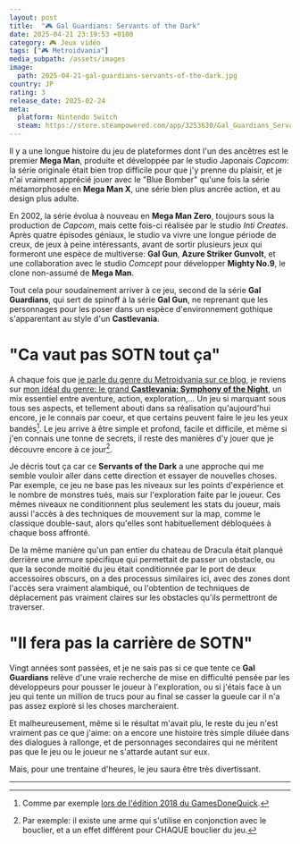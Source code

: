 ```yaml
---
layout: post
title:  "🎮 Gal Guardians: Servants of the Dark"
date: 2025-04-21 23:19:53 +0100
category: 🎮 Jeux vidéo
tags: ["🎮 Metroidvania"]
media_subpath: /assets/images
image:
  path: 2025-04-21-gal-guardians-servants-of-the-dark.jpg
country: JP
rating: 3
release_date: 2025-02-24
meta:
  platform: Nintendo Switch
  steam: https://store.steampowered.com/app/3253630/Gal_Guardians_Servants_of_the_Dark/
---
```


Il y a une longue histoire du jeu de plateformes dont l'un des ancêtres est le premier **Mega Man**, produite et développée par le studio Japonais *Capcom*: la série originale était bien trop difficile pour que j'y prenne du plaisir, et je n'ai vraiment apprécié jouer avec le "Blue Bomber" qu'une fois la série métamorphosée en **Mega Man X**, une série bien plus ancrée action, et au design plus adulte.

En 2002, la série évolua à nouveau en **Mega Man Zero**, toujours sous la production de *Capcom*, mais cette fois-ci réalisée par le studio *Inti Creates*. Après quatre épisodes géniaux, le studio va vivre une longue période de creux, de jeux à peine intéressants, avant de sortir plusieurs jeux qui formeront une espèce de multiverse: **Gal Gun**, **Azure Striker Gunvolt**, et une collaboration avec le studio *Comcept* pour développer **Mighty No.9**, le clone non-assumé de **Mega Man**.

Tout cela pour soudainement arriver à ce jeu, second de la série **Gal Guardians**, qui sert de spinoff à la série **Gal Gun**, ne reprenant que les personnages pour les poser dans un espèce d'environnement gothique s'apparentant au style d'un **Castlevania**.

# "Ca vaut pas SOTN tout ça"

A chaque fois que [je parle du genre du Metroidvania sur ce blog](/posts/blade-chimera/), je reviens sur [mon idéal du genre: le grand **Castlevania: Symphony of the Night**](/posts/aux-origines-de-castlevania-sotn/), un mix essentiel entre aventure, action, exploration,... Un jeu si marquant sous tous ses aspects, et tellement abouti dans sa réalisation qu'aujourd'hui encore, je le connais par coeur, et que certains peuvent faire le jeu les yeux bandés[^1]. Le jeu arrive à être simple et profond, facile et difficile, et même si j'en connais une tonne de secrets, il reste des manières d'y jouer que je découvre encore à ce jour[^2].

Je décris tout ça car ce **Servants of the Dark** a une approche qui me semble vouloir aller dans cette direction et essayer de nouvelles choses. Par exemple, ce jeu ne base pas les niveaux sur les points d'expérience et le nombre de monstres tués, mais sur l'exploration faite par le joueur. Ces mêmes niveaux ne conditionnent plus seulement les stats du joueur, mais aussi l'accès à des techniques de mouvement sur la map, comme le classique double-saut, alors qu'elles sont habituellement débloquées à chaque boss affronté.

De la même manière qu'un pan entier du chateau de Dracula était planqué derrière une armure spécifique qui permettait de passer un obstacle, ou que la seconde moitié du jeu était conditionnée par le port de deux accessoires obscurs, on a des processus similaires ici, avec des zones dont l'accès sera vraiment alambiqué, ou l'obtention de techniques de déplacement pas vraiment claires sur les obstacles qu'ils permettront de traverser.

# "Il fera pas la carrière de SOTN"

Vingt années sont passées, et je ne sais pas si ce que tente ce **Gal Guardians** relève d'une vraie recherche de mise en difficulté pensée par les développeurs pour pousser le joueur à l'exploration, ou si j'étais face à un jeu qui tente un million de trucs pour au final se casser la gueule car il n'a pas assez exploré si les choses marcheraient.

Et malheureusement, même si le résultat m'avait plu, le reste du jeu n'est vraiment pas ce que j'aime: on a encore une histoire très simple diluée dans des dialogues à rallonge, et de personnages secondaires qui ne méritent pas que le jeu ou le joueur ne s'attarde autant sur eux.

Mais, pour une trentaine d'heures, le jeu saura être très divertissant.

* * *
[^1]: Comme par exemple [<i class="fab fa-youtube"></i> lors de l'édition 2018 du GamesDoneQuick](https://www.youtube.com/watch?v=IHmbc5b7FDw).
[^2]: Par exemple: il existe une arme qui s'utilise en conjonction avec le bouclier, et a un effet différent pour CHAQUE bouclier du jeu.
